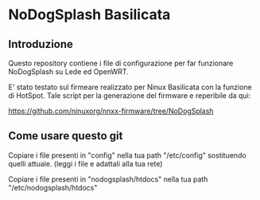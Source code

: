 NoDogSplash Basilicata
=============

Introduzione
------------

Questo repository contiene i file di configurazione per far funzionare NoDogSplash su Lede ed OpenWRT.

E' stato testato sul firmeare realizzato per Ninux Basilicata con la funzione di HotSpot.
Tale script per la generazione del firmware e reperibile da qui:

https://github.com/ninuxorg/nnxx-firmware/tree/NoDogSplash

Come usare questo git
---------------

Copiare i file presenti in "config" nella tua path "/etc/config" sostituendo quelli attuale. (leggi i file e adattali alla tua rete)

Copiare i file presenti in "nodogsplash/htdocs" nella tua path "/etc/nodogsplash/htdocs"

